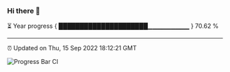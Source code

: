 ### Hi there 👋

⏳ Year progress { █████████████████████▁▁▁▁▁▁▁▁▁ } 70.62 %

---

⏰ Updated on Thu, 15 Sep 2022 18:12:21 GMT

![Progress Bar CI](https://github.com/Shyam-Makwana/GitHub-Actions-Demo/workflows/Progress%20Bar%20CI/badge.svg)
